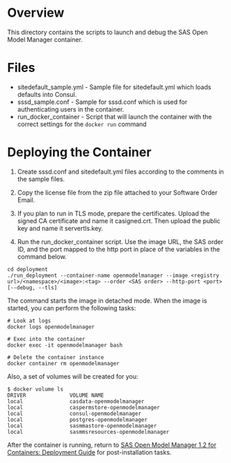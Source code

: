 # Overview

This directory contains the scripts to launch and debug the SAS Open Model Manager container. 

# Files

* sitedefault_sample.yml - Sample file for sitedefault.yml which loads defaults into Consul.
* sssd_sample.conf - Sample for sssd.conf which is used for authenticating users in the container.
* run_docker_container - Script that will launch the container with the correct settings for the `docker run` command

# Deploying the Container


1.  Create sssd.conf and sitedefault.yml files according to the comments in the sample files.

2.  Copy the license file from the zip file attached to your Software Order Email.

3.  If you plan to run in TLS mode, prepare the certificates. Upload the signed CA certificate and name it casigned.crt. Then upload the public key and name it servertls.key. 

4.  Run the run_docker_container script. Use the image URL, the SAS order ID, and the port mapped to the http port in place of the variables in the command below.

```
cd deployment
./run_deployment --container-name openmodelmanager --image <registry url>/<namespace>/<image>:<tag> --order <SAS order> --http-port <port> [--debug, --tls]

```

The command starts the image in detached mode. When the image is started, you can perform the following tasks:

```
# Look at logs
docker logs openmodelmanager

# Exec into the container
docker exec -it openmodelmanager bash

# Delete the container instance
docker container rm openmodelmanager
```

Also, a set of volumes will be created for you:

```
$ docker volume ls
DRIVER              VOLUME NAME
local               casdata-openmodelmanager
local               caspermstore-openmodelmanager
local               consul-openmodelmanager
local               postgres-openmodelmanager
local               sasmmastore-openmodelmanager
local               sasmmsresources-openmodelmanager
```
After the container is running, return to [SAS Open Model Manager 1.2 for Containers: Deployment Guide](http://documentation.sas.com/?docsetId=dplymdlmgmt0phy0dkr&docsetTarget=titlepage.htm&docsetVersion=1.2&locale=en) for post-installation tasks.
